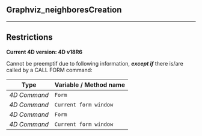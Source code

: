 ﻿## Graphviz_neighboresCreation---## Restrictions**Current 4D version: 4D v18R6**Cannot be preemptif due to following information, ***except if*** there is/are called by a CALL FORM command:|Type|Variable / Method name||------|------||*4D Command*|`Form`||*4D Command*|`Current form window`||*4D Command*|`Form`||*4D Command*|`Current form window`|
